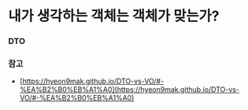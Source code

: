 # 내가 생각하는 객체는 객체가 맞는가?

### DTO

### 참고
 - [https://hyeon9mak.github.io/DTO-vs-VO/#-%EA%B2%B0%EB%A1%A0](https://hyeon9mak.github.io/DTO-vs-VO/#-%EA%B2%B0%EB%A1%A0)